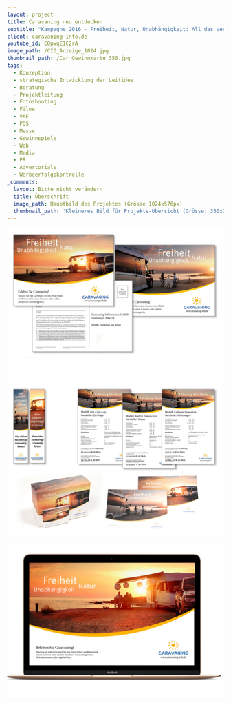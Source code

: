 ```yaml
---
layout: project
title: Caravaning neu entdecken
subtitle: "Kampagne 2016 - Freiheit, Natur, Unabhängigkeit: All das verbindet Caravaning, also Urlaub mit dem Reisemobil oder dem Wohnwagen. Vorurteile abbauen – Caravaning neu entdecken, das war die langfristige Botschaft die die Kampagne 2016 enthalten sollte. Über die direkte Kommunikation und die Einbindung des Handels konnten die Konsumenten über diverse Maßnahmen direkt mit dem Thema konfrontiert und damit schnell überzeugt werden – dass diese Art Urlaub nicht nur Freiheit, sondern obendrein auch Luxus und Komfort jeder gewünschten Hotelkategorie bedeutet. \nHierfür wurde eine umfangreiche Kampagne kreiert. Angefangen mit der Idee und zwei Leitmotiven, für die Hauptzielgruppen `Best Ager` und `Family`, wurden Drehbücher geschrieben, Locations und Models ausgesucht und die komplette Filmproduktion und das Shooting übernommen. Zeitgleich erfolgte die Mediaplanung, die Umsetzung des kompletten POS-Paketes für den Handel und die Anpassung aller on- und offline-Maßnahmen.\nDie Zahlen sprechen für sich: mit 25% mehr Messebesucher stieg die Besucherzahl des Caravan Salon 2016 auf einen neuen Höchststand. Ebenso ließ sich eine Steigerung der Page Impressions um 15% auf gut 810 Mio. dank einer um gut 20% gesteigerten Berichterstattung mit einer Gesamtauflage von knapp 39 Mio. Ausgaben verbuchen.\nAber nicht nur die Zugriffszahlen auf caravaning-info.de steigen stetig, auch die Neuzulassungen von Freizeitfahrzeugen jagen seit Monaten von Rekord zu Rekord, so stiegen die Neuzulassungen bei den Reisemobilen um 31,3%, bei den Caravans um 13,2%. \n\nUns haben Entwicklung und Realisierung unglaublich Spaß gemacht. Der Kunde durfte sich über die Auszeichnung als Verband des Jahres freuen, auch als „Oscar“ der Caravaning-Branche bezeichnet, die mit dieser Kampagne gewonnen wurde."
client: caravaning-info.de
youtube_id: CQpwqE1C2rA
image_path: /CIG_Anzeige_1024.jpg
thumbnail_path: /Car_Gewinnkarte_350.jpg
tags:
  - Konzeption
  - strategische Entwicklung der Leitidee
  - Beratung
  - Projektleitung
  - Fotoshooting
  - Filme
  - VKF
  - POS
  - Messe
  - Gewinnspiele
  - Web
  - Media
  - PR
  - Advertorials
  - Werbeerfolgskontrolle
_comments:
  layout: Bitte nicht verändern
  title: Überschrift
  image_path: Hauptbild des Projektes (Grösse 1024x576px)
  thumbnail_path: 'Kleineres Bild für Projekte-Übersicht (Grösse: 350x250px)'
---
```



![](/uploads/versions/cig2-2---x----1024-724x---.jpg)![](/uploads/versions/cig2-4---x0-0-1024-724-1024-724x---.jpg)

![](/uploads/versions/cig2-5---x112-0-799-565-1024-724x---.jpg)